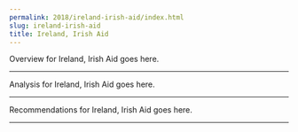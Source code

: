 ```yaml
---
permalink: 2018/ireland-irish-aid/index.html
slug: ireland-irish-aid
title: Ireland, Irish Aid
---
```


Overview for Ireland, Irish Aid goes here.

---

Analysis for Ireland, Irish Aid goes here.

---

Recommendations for Ireland, Irish Aid goes here.

---
